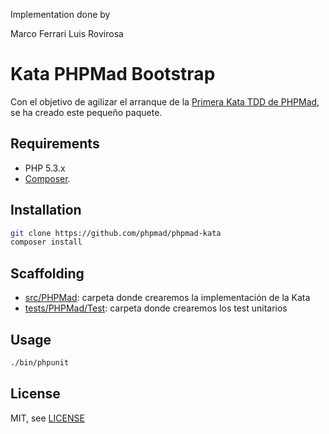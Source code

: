 Implementation done by

Marco Ferrari 
Luis Rovirosa

Kata PHPMad Bootstrap
=========

Con el objetivo de agilizar el arranque de la [Primera Kata TDD de PHPMad](http://www.meetup.com/PHPMad/events/193476382/), se ha creado este pequeño paquete.

Requirements
------------

* PHP 5.3.x
* [Composer](http://getcomposer.org).

Installation
------------

```bash
git clone https://github.com/phpmad/phpmad-kata
composer install
```

Scaffolding
-----------

* [src/PHPMad](src/PHPMad): carpeta donde crearemos la implementación de la Kata
* [tests/PHPMad/Test](tests/PHPMad/Test): carpeta donde crearemos los test unitarios


Usage
-----

```sh
./bin/phpunit
```

License
-------

MIT, see [LICENSE](LICENSE)
